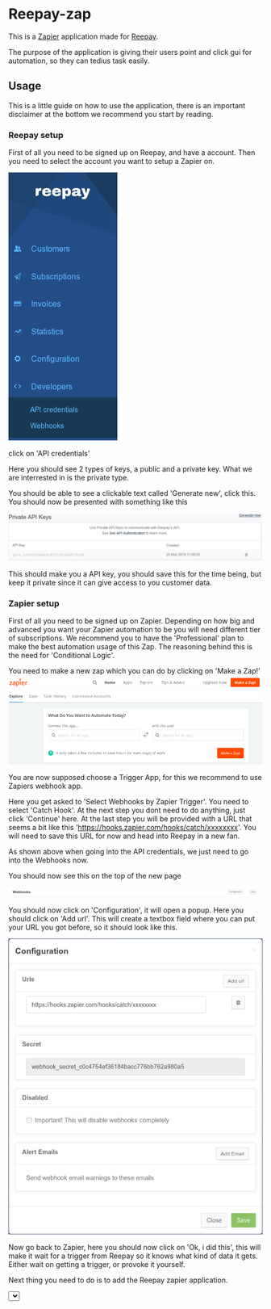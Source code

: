 # Reepay-zap

This is a [Zapier](https://zapier.com/) application made for [Reepay](https://reepay.com/).

The purpose of the application is giving their users point and click gui for automation, so they can tedius task easily.

## Usage

This is a little guide on how to use the application, there is an important disclaimer at the bottom we recommend you start by reading.

### Reepay setup

First of all you need to be signed up on Reepay, and have a account. Then you need to select the account you want to setup a Zapier on.

![](images/leftbar.png)

click on 'API credentials'

Here you should see 2 types of keys, a public and a private key. What we are interrested in is the private type.

You should be able to see a clickable text called 'Generate new', click this. You should now be presented with something like this

![](images/api.png)

This should make you a API key, you should save this for the time being, but keep it private since it can give access to you customer data. 

### Zapier setup

First of all you need to be signed up on Zapier. Depending on how big and advanced you want your Zapier automation to be you will need different tier of subscriptions. We recommend you to have the 'Professional' plan to make the best automation usage of this Zap. The reasoning behind this is the need for 'Conditional Logic'.

You need to make a new zap which you can do by clicking on 'Make a Zap!'
![](images/zapier_make_zap.png)

You are now supposed choose a Trigger App, for this we recommend to use Zapiers webhook app.

Here you get asked to 'Select Webhooks by Zapier Trigger'. You need to select 'Catch Hook'. At the next step you dont need to do anything, just click 'Continue' here. At the last step you will be provided with a URL that seems a bit like this 'https://hooks.zapier.com/hooks/catch/xxxxxxxx'. You will need to save this URL for now and head into Reepay in a new fan.

As shown above when going into the API credentials, we just need to go into the Webhooks now.

You should now see this on the top of the new page

![](images/webhooks.png)

You should now click on 'Configuration', it will open a popup. Here you should click on 'Add url'. This will create a textbox field where you can put your URL you got before, so it should look like this.

![](images/webhook_config.png)

Now go back to Zapier, here you should now click on 'Ok, i did this', this will make it wait for a trigger from Reepay so it knows what kind of data it gets. Either wait on getting a trigger, or provoke it yourself.

Next thing you need to do is to add the Reepay zapier application.

<SELECT ACTION HERE WRITE THIS HERE>

Now you will be presented with a screen wherethere is a button called 'Connect an Account'. This will open a popup window where it ask permission to access your Reepay Account. Now its time to dig the API key from earlier back up, and put it in the API Key field and click 'Yes, Continue'. 

<WRITE MORE HERE WHEN THERE IS MORE INFORMATION AVAIBLE>

## DISCLAIMER

IF YOU BY ANY CHANCE GET YOUR PRIVATE KEY LEAKED WE RECOMMEND YOU TO DELETE IT AND GENERATE A NEW ONE. 

DELETION OF A KEY CAN BE DONE BY PRESSING THE TRASHCAN ICON NEXT TO KEY. YOU THEN NEED TO REPLACE ALL THE PLACES YOU USE YOUR PRIVATE KEY SO THEY CAN FUNCTION AGAIN!

WE ARE NOT RESPONSIBLE FOR YOU NOT HANDLING YOUR API KEY SAFELY AND CANNOT BE HELD LIABLE FOR ANY LOSES OF ANY KIND.